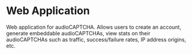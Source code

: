 # Web Application

Web application for audioCAPTCHA. Allows users to create an account, generate
embeddable audioCAPTCHAs, view stats on their audioCAPTCHAs such as traffic,
success/failure rates, IP address origins, etc.
